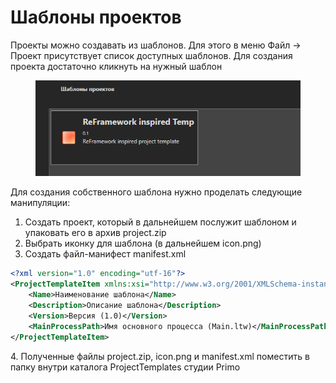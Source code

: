 # Шаблоны проектов

Проекты можно создавать из шаблонов. Для этого в меню Файл -> Проект присутствует список доступных шаблонов. Для создания проекта достаточно кликнуть на нужный шаблон

<figure><img src="../../.gitbook/assets/image (23).png" alt=""><figcaption></figcaption></figure>

Для создания собственного шаблона нужно проделать следующие манипуляции:

1. Создать проект, который в дальнейшем послужит шаблоном и упаковать его в архив project.zip
2. Выбрать иконку для шаблона (в дальнейшем icon.png)
3. Создать файл-манифест manifest.xml

```xml
<?xml version="1.0" encoding="utf-16"?>
<ProjectTemplateItem xmlns:xsi="http://www.w3.org/2001/XMLSchema-instance" xmlns:xsd="http://www.w3.org/2001/XMLSchema">
    <Name>Наименование шаблона</Name>
    <Description>Описание шаблона</Description>
    <Version>Версия (1.0)</Version>
    <MainProcessPath>Имя основного процесса (Main.ltw)</MainProcessPath>
</ProjectTemplateItem>
```

4\.  Полученные файлы project.zip, icon.png и manifest.xml поместить в папку внутри каталога ProjectTemplates студии Primo
